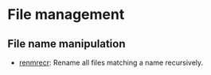 
# File management

## File name manipulation

* [renmrecr](file_name_manipulation/renmrecr): Rename all files matching a name recursively.

